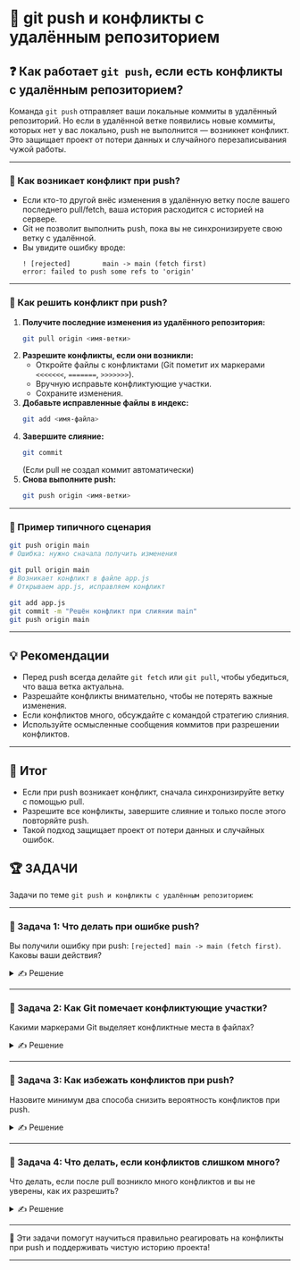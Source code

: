 # 📌 git push и конфликты с удалённым репозиторием

## ❓ Как работает `git push`, если есть конфликты с удалённым репозиторием?

Команда `git push` отправляет ваши локальные коммиты в удалённый репозиторий. Но если в удалённой ветке появились новые коммиты, которых нет у вас локально, push не выполнится — возникнет конфликт. Это защищает проект от потери данных и случайного перезаписывания чужой работы.

---

### 🔹 Как возникает конфликт при push?

- Если кто-то другой внёс изменения в удалённую ветку после вашего последнего pull/fetch, ваша история расходится с историей на сервере.
- Git не позволит выполнить push, пока вы не синхронизируете свою ветку с удалённой.
- Вы увидите ошибку вроде:
  ```
  ! [rejected]        main -> main (fetch first)
  error: failed to push some refs to 'origin'
  ```

---

### 🔹 Как решить конфликт при push?

1. **Получите последние изменения из удалённого репозитория:**
   ```bash
   git pull origin <имя-ветки>
   ```
2. **Разрешите конфликты, если они возникли:**
   - Откройте файлы с конфликтами (Git пометит их маркерами `<<<<<<<`, `=======`, `>>>>>>>`).
   - Вручную исправьте конфликтующие участки.
   - Сохраните изменения.
3. **Добавьте исправленные файлы в индекс:**
   ```bash
   git add <имя-файла>
   ```
4. **Завершите слияние:**
   ```bash
   git commit
   ```
   (Если pull не создал коммит автоматически)
5. **Снова выполните push:**
   ```bash
   git push origin <имя-ветки>
   ```

---

### 🔹 Пример типичного сценария

```bash
git push origin main
# Ошибка: нужно сначала получить изменения

git pull origin main
# Возникает конфликт в файле app.js
# Открываем app.js, исправляем конфликт

git add app.js
git commit -m "Решён конфликт при слиянии main"
git push origin main
```

---

## 💡 Рекомендации

- Перед push всегда делайте `git fetch` или `git pull`, чтобы убедиться, что ваша ветка актуальна.
- Разрешайте конфликты внимательно, чтобы не потерять важные изменения.
- Если конфликтов много, обсуждайте с командой стратегию слияния.
- Используйте осмысленные сообщения коммитов при разрешении конфликтов.

---

## 🎯 Итог

- Если при push возникает конфликт, сначала синхронизируйте ветку с помощью pull.
- Разрешите все конфликты, завершите слияние и только после этого повторяйте push.
- Такой подход защищает проект от потери данных и случайных ошибок.

## 🏆 ЗАДАЧИ

Задачи по теме `git push и конфликты с удалённым репозиторием`:

---

### 📌 Задача 1: Что делать при ошибке push?

Вы получили ошибку при push: `[rejected] main -> main (fetch first)`. Каковы ваши действия?

<details>
<summary>✍ Решение</summary>

1. Выполнить `git pull origin main`.
2. Разрешить конфликты, если они возникли.
3. Добавить исправленные файлы: `git add ...`.
4. Завершить слияние: `git commit`.
5. Повторить `git push origin main`.

</details>

---

### 📌 Задача 2: Как Git помечает конфликтующие участки?

Какими маркерами Git выделяет конфликтные места в файлах?

<details>
<summary>✍ Решение</summary>

Git использует маркеры:
- `<<<<<<< HEAD`
- `=======`
- `>>>>>>> branch-name`

Всё, что между ними, — конфликтующие изменения, которые нужно вручную разрешить.

</details>

---

### 📌 Задача 3: Как избежать конфликтов при push?

Назовите минимум два способа снизить вероятность конфликтов при push.

<details>
<summary>✍ Решение</summary>

- Регулярно выполнять `git pull` перед началом работы и перед push.
- Чаще коммитить и пушить небольшие изменения, чтобы не накапливать большие различия.
- Согласовывать работу с командой, чтобы не работать над одними и теми же файлами одновременно.

</details>

---

### 📌 Задача 4: Что делать, если конфликтов слишком много?

Что делать, если после pull возникло много конфликтов и вы не уверены, как их разрешить?

<details>
<summary>✍ Решение</summary>

- Обсудить ситуацию с командой.
- Использовать инструменты визуального сравнения (например, встроенные в IDE).
- При необходимости откатить изменения и разделить работу на более мелкие части.

</details>

---

🎉 Эти задачи помогут научиться правильно реагировать на конфликты при push и поддерживать чистую историю проекта!

--- 